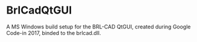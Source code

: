 # BrlCadQtGUI
A MS Windows build setup for the BRL-CAD QtGUI, created during Google Code-in 2017, binded to the brlcad.dll.
